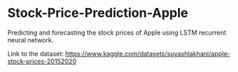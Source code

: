 # Stock-Price-Prediction-Apple
Predicting and forecasting the stock prices of Apple using LSTM recurrent neural network.

Link to the dataset: https://www.kaggle.com/datasets/suyashlakhani/apple-stock-prices-20152020
